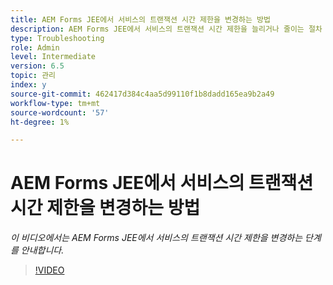 ```yaml
---
title: AEM Forms JEE에서 서비스의 트랜잭션 시간 제한을 변경하는 방법
description: AEM Forms JEE에서 서비스의 트랜잭션 시간 제한을 늘리거나 줄이는 절차
type: Troubleshooting
role: Admin
level: Intermediate
version: 6.5
topic: 관리
index: y
source-git-commit: 462417d384c4aa5d99110f1b8dadd165ea9b2a49
workflow-type: tm+mt
source-wordcount: '57'
ht-degree: 1%

---
```



# AEM Forms JEE에서 서비스의 트랜잭션 시간 제한을 변경하는 방법

*이 비디오에서는 AEM Forms JEE에서 서비스의 트랜잭션 시간 제한을 변경하는 단계를 안내합니다.*

>[!VIDEO](https://video.tv.adobe.com/v/335495?quality=9&learn=on)
